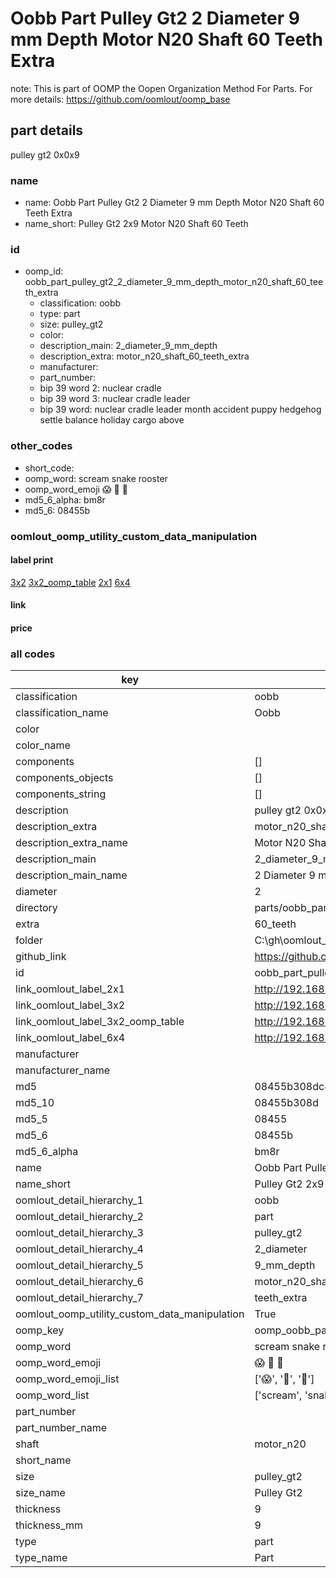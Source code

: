 # Oobb Part Pulley Gt2 2 Diameter 9 mm Depth Motor N20 Shaft 60 Teeth Extra  

note: This is part of OOMP the Oopen Organization Method For Parts. For more details: https://github.com/oomlout/oomp_base

##  part details
  



pulley gt2 0x0x9



### name
* name: Oobb Part Pulley Gt2 2 Diameter 9 mm Depth Motor N20 Shaft 60 Teeth Extra
* name_short: Pulley Gt2 2x9 Motor N20 Shaft 60 Teeth
### id
* oomp_id: oobb_part_pulley_gt2_2_diameter_9_mm_depth_motor_n20_shaft_60_teeth_extra
  * classification: oobb
  * type: part
  * size: pulley_gt2
  * color: 
  * description_main: 2_diameter_9_mm_depth
  * description_extra: motor_n20_shaft_60_teeth_extra
  * manufacturer: 
  * part_number: 
  * bip 39 word 2: nuclear cradle
  * bip 39 word 3: nuclear cradle leader
  * bip 39 word: nuclear cradle leader month accident puppy hedgehog settle balance holiday cargo above

### other_codes
* short_code: 
* oomp_word: scream snake rooster
* oomp_word_emoji :scream: :snake: :rooster:
* md5_6_alpha: bm8r
* md5_6: 08455b






### oomlout_oomp_utility_custom_data_manipulation
#### label print
[3x2](http://192.168.1.245:1112/?label=oomp%20bm8r)
[3x2_oomp_table](http://192.168.1.108:1112/?label=oomp%20bm8r)
[2x1](http://192.168.1.242:1112/?label=oomp%20bm8r)
[6x4](http://192.168.1.55:1112/?label=oomp%20bm8r)    

#### link

                              

#### price







### all codes 
| key | value |  
| --- | --- |  
| classification | oobb |  
| classification_name | Oobb |  
| color |  |  
| color_name |  |  
| components | [] |  
| components_objects | [] |  
| components_string | [] |  
| description | pulley gt2 0x0x9 |  
| description_extra | motor_n20_shaft_60_teeth_extra |  
| description_extra_name | Motor N20 Shaft 60 Teeth Extra |  
| description_main | 2_diameter_9_mm_depth |  
| description_main_name | 2 Diameter 9 mm Depth |  
| diameter | 2 |  
| directory | parts/oobb_part_pulley_gt2_2_diameter_9_mm_depth_motor_n20_shaft_60_teeth_extra |  
| extra | 60_teeth |  
| folder | C:\gh\oomlout_oobb_version_4_generated_parts\things\oobb_part_pulley_gt2_2_diameter_9_mm_depth_motor_n20_shaft_60_teeth_extra |  
| github_link | https://github.com/oomlout/oomlout_oomp_part_src/tree/main/parts/oobb_part_pulley_gt2_2_diameter_9_mm_depth_motor_n20_shaft_60_teeth_extra |  
| id | oobb_part_pulley_gt2_2_diameter_9_mm_depth_motor_n20_shaft_60_teeth_extra |  
| link_oomlout_label_2x1 | http://192.168.1.242:1112/?label=oomp%20bm8r |  
| link_oomlout_label_3x2 | http://192.168.1.245:1112/?label=oomp%20bm8r |  
| link_oomlout_label_3x2_oomp_table | http://192.168.1.108:1112/?label=oomp%20bm8r |  
| link_oomlout_label_6x4 | http://192.168.1.55:1112/?label=oomp%20bm8r |  
| manufacturer |  |  
| manufacturer_name |  |  
| md5 | 08455b308dc46d52b800b8f6fd0c7cba |  
| md5_10 | 08455b308d |  
| md5_5 | 08455 |  
| md5_6 | 08455b |  
| md5_6_alpha | bm8r |  
| name | Oobb Part Pulley Gt2 2 Diameter 9 mm Depth Motor N20 Shaft 60 Teeth Extra |  
| name_short | Pulley Gt2 2x9 Motor N20 Shaft 60 Teeth |  
| oomlout_detail_hierarchy_1 | oobb |  
| oomlout_detail_hierarchy_2 | part |  
| oomlout_detail_hierarchy_3 | pulley_gt2 |  
| oomlout_detail_hierarchy_4 | 2_diameter |  
| oomlout_detail_hierarchy_5 | 9_mm_depth |  
| oomlout_detail_hierarchy_6 | motor_n20_shaft_60 |  
| oomlout_detail_hierarchy_7 | teeth_extra |  
| oomlout_oomp_utility_custom_data_manipulation | True |  
| oomp_key | oomp_oobb_part_pulley_gt2_2_diameter_9_mm_depth_motor_n20_shaft_60_teeth_extra |  
| oomp_word | scream snake rooster |  
| oomp_word_emoji | :scream: :snake: :rooster: |  
| oomp_word_emoji_list | [':scream:', ':snake:', ':rooster:'] |  
| oomp_word_list | ['scream', 'snake', 'rooster'] |  
| part_number |  |  
| part_number_name |  |  
| shaft | motor_n20 |  
| short_name |  |  
| size | pulley_gt2 |  
| size_name | Pulley Gt2 |  
| thickness | 9 |  
| thickness_mm | 9 |  
| type | part |  
| type_name | Part |  
